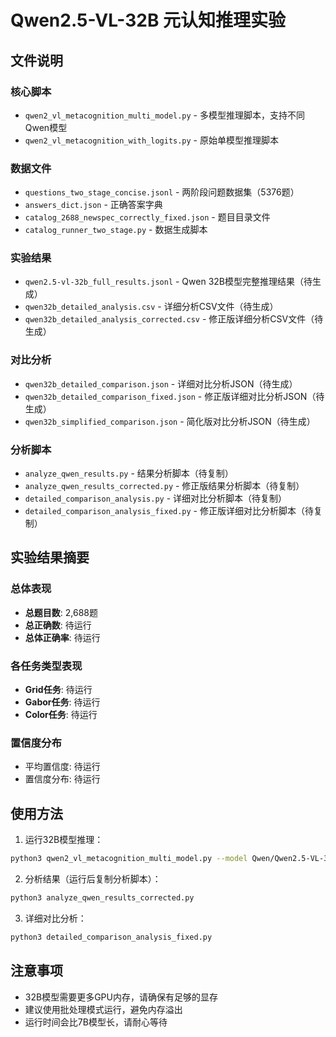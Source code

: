 # Qwen2.5-VL-32B 元认知推理实验

## 文件说明

### 核心脚本
- `qwen2_vl_metacognition_multi_model.py` - 多模型推理脚本，支持不同Qwen模型
- `qwen2_vl_metacognition_with_logits.py` - 原始单模型推理脚本

### 数据文件
- `questions_two_stage_concise.jsonl` - 两阶段问题数据集（5376题）
- `answers_dict.json` - 正确答案字典
- `catalog_2688_newspec_correctly_fixed.json` - 题目目录文件
- `catalog_runner_two_stage.py` - 数据生成脚本

### 实验结果
- `qwen2.5-vl-32b_full_results.jsonl` - Qwen 32B模型完整推理结果（待生成）
- `qwen32b_detailed_analysis.csv` - 详细分析CSV文件（待生成）
- `qwen32b_detailed_analysis_corrected.csv` - 修正版详细分析CSV文件（待生成）

### 对比分析
- `qwen32b_detailed_comparison.json` - 详细对比分析JSON（待生成）
- `qwen32b_detailed_comparison_fixed.json` - 修正版详细对比分析JSON（待生成）
- `qwen32b_simplified_comparison.json` - 简化版对比分析JSON（待生成）

### 分析脚本
- `analyze_qwen_results.py` - 结果分析脚本（待复制）
- `analyze_qwen_results_corrected.py` - 修正版结果分析脚本（待复制）
- `detailed_comparison_analysis.py` - 详细对比分析脚本（待复制）
- `detailed_comparison_analysis_fixed.py` - 修正版详细对比分析脚本（待复制）

## 实验结果摘要

### 总体表现
- **总题目数**: 2,688题
- **总正确数**: 待运行
- **总体正确率**: 待运行

### 各任务类型表现
- **Grid任务**: 待运行
- **Gabor任务**: 待运行
- **Color任务**: 待运行

### 置信度分布
- 平均置信度: 待运行
- 置信度分布: 待运行

## 使用方法

1. 运行32B模型推理：
```bash
python3 qwen2_vl_metacognition_multi_model.py --model Qwen/Qwen2.5-VL-32B-Instruct --questions questions_two_stage_concise.jsonl --output qwen2.5-vl-32b_full_results.jsonl
```

2. 分析结果（运行后复制分析脚本）：
```bash
python3 analyze_qwen_results_corrected.py
```

3. 详细对比分析：
```bash
python3 detailed_comparison_analysis_fixed.py
```

## 注意事项

- 32B模型需要更多GPU内存，请确保有足够的显存
- 建议使用批处理模式运行，避免内存溢出
- 运行时间会比7B模型长，请耐心等待
